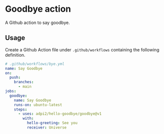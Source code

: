 # Goodbye action

A Github action to say goodbye.

## Usage

Create a Github Action file under `.github/workflows` containing the following definition.

```yml
# .github/workflows/bye.yml
name: Say Goodbye
on:
  push:
    branches:
      - main
jobs:
  goodbye:
    name: Say Goodbye
    runs-on: ubuntu-latest
    steps:
      - uses: adpi2/hello-goodbye/goodbye@v1
        with:
          hello-greeting: See you
          receiver: Universe
```
